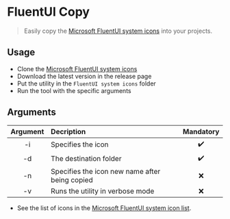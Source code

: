# FluentUI Copy

> Easily copy the [Microsoft FluentUI system icons](https://github.com/microsoft/fluentui-system-icons) into your projects.

## Usage

- Clone the [Microsoft FluentUI system icons](https://github.com/microsoft/fluentui-system-icons) 
- Download the latest version in the release page
- Put the utility in the `FluentUI system icons` folder
- Run the tool with the specific arguments

## Arguments

| Argument | Decription         | Mandatory | 
| :------: | :---------------- | :-------: |
| -i       | Specifies the icon | :heavy_check_mark: |
| -d       | The destination folder | :heavy_check_mark: |
| -n       | Specifies the icon new name after being copied | :x: |
| -v       | Runs the utility in verbose mode | :x: |

* See the list of icons in the [Microsoft FluentUI system icon list](https://github.com/microsoft/fluentui-system-icons/blob/master/icons.md).